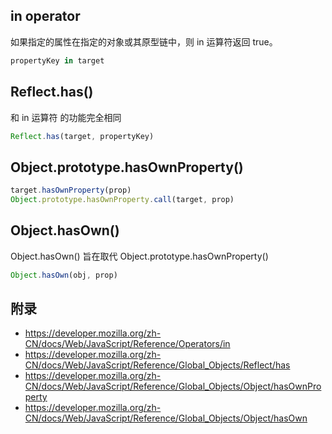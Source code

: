## in operator

如果指定的属性在指定的对象或其原型链中，则 in 运算符返回 true。

```javascript
propertyKey in target
```

## Reflect.has()

和 in 运算符 的功能完全相同

```javascript
Reflect.has(target, propertyKey)
```

## Object.prototype.hasOwnProperty()

```javascript
target.hasOwnProperty(prop)
Object.prototype.hasOwnProperty.call(target, prop)
```

## Object.hasOwn()

Object.hasOwn() 旨在取代 Object.prototype.hasOwnProperty()

```javascript
Object.hasOwn(obj, prop)
```

## 附录

- https://developer.mozilla.org/zh-CN/docs/Web/JavaScript/Reference/Operators/in
- https://developer.mozilla.org/zh-CN/docs/Web/JavaScript/Reference/Global_Objects/Reflect/has
- https://developer.mozilla.org/zh-CN/docs/Web/JavaScript/Reference/Global_Objects/Object/hasOwnProperty
- https://developer.mozilla.org/zh-CN/docs/Web/JavaScript/Reference/Global_Objects/Object/hasOwn
